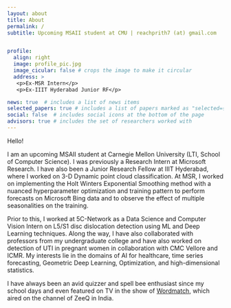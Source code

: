 ```yaml
---
layout: about
title: About
permalink: /
subtitle: Upcoming MSAII student at CMU | reachprith7 (at) gmail.com


profile:
  align: right
  image: profile_pic.jpg
  image_cicular: false # crops the image to make it circular
  address: >
   <p>Ex-MSR Intern</p>
   <p>Ex-IIIT Hyderabad Junior RF</p>

news: true  # includes a list of news items
selected_papers: true # includes a list of papers marked as "selected={true}"
social: false  # includes social icons at the bottom of the page
advisors: true # includes the set of researchers worked with
---
```


Hello!

I am an upcoming MSAII student at Carnegie Mellon University (LTI, School of Computer Science). I was previously a Research Intern at Microsoft Research. I have also been a Junior Research Fellow at IIIT Hyderabad, where I worked on 3-D Dynamic point cloud classification. At MSR, I worked on implementing the Holt Winters Exponential Smoothing method with a nuanced hyperparameter optimization and training pattern to perform forecasts on Microsoft Bing data and to observe the effect of multiple seasonalities on the training. 

Prior to this, I worked at 5C-Network as a Data Science and Computer Vision Intern on L5/S1 disc dislocation detection using ML and Deep Learning techniques. Along the way, I have also collaborated with professors from my undergraduate college and have also worked on detection of UTI in pregnant women in collaboration with CMC Vellore and ICMR.
My interests lie in the domains of AI for healthcare, time series forecasting, Geometric Deep Learning, Optimization, and high-dimensional statistics.

I have always been an avid quizzer and spell bee enthusiast since my school days and even featured on TV in the show of [Wordmatch](https://youtu.be/vRzYCp0w17U?feature=shared), which aired on the channel of ZeeQ in India. 

